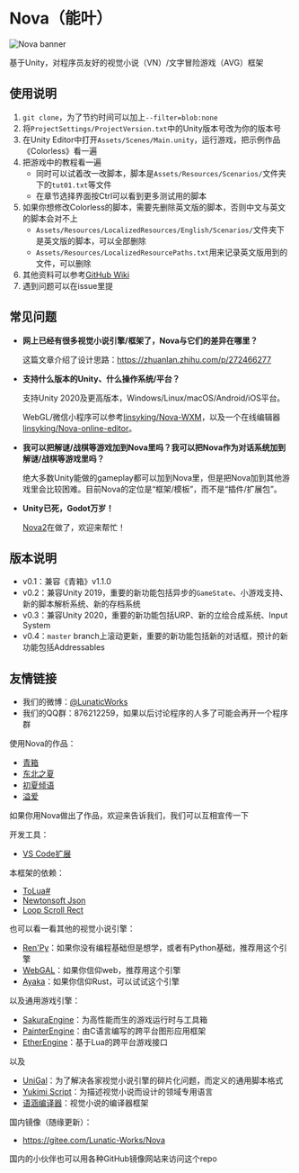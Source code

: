 # Nova（能叶）

![Nova banner](https://github.com/Lunatic-Works/Nova/wiki/img/nova_banner.png)

基于Unity，对程序员友好的视觉小说（VN）/文字冒险游戏（AVG）框架

## 使用说明

1. `git clone`，为了节约时间可以加上`--filter=blob:none`
2. 将`ProjectSettings/ProjectVersion.txt`中的Unity版本号改为你的版本号
3. 在Unity Editor中打开`Assets/Scenes/Main.unity`，运行游戏，把示例作品《Colorless》看一遍
4. 把游戏中的教程看一遍
    * 同时可以试着改一改脚本，脚本是`Assets/Resources/Scenarios/`文件夹下的`tut01.txt`等文件
    * 在章节选择界面按Ctrl可以看到更多测试用的脚本
5. 如果你想修改Colorless的脚本，需要先删除英文版的脚本，否则中文与英文的脚本会对不上
    * `Assets/Resources/LocalizedResources/English/Scenarios/`文件夹下是英文版的脚本，可以全部删除
    * `Assets/Resources/LocalizedResourcePaths.txt`用来记录英文版用到的文件，可以删除
6. 其他资料可以参考[GitHub Wiki](https://github.com/Lunatic-Works/Nova/wiki/)
7. 遇到问题可以在issue里提

## 常见问题

* **网上已经有很多视觉小说引擎/框架了，Nova与它们的差异在哪里？**

    这篇文章介绍了设计思路：https://zhuanlan.zhihu.com/p/272466277

* **支持什么版本的Unity、什么操作系统/平台？**

    支持Unity 2020及更高版本，Windows/Linux/macOS/Android/iOS平台。

    WebGL/微信小程序可以参考[linsyking/Nova-WXM](https://github.com/linsyking/Nova-WXM)，以及一个在线编辑器[linsyking/Nova-online-editor](https://github.com/linsyking/Nova-online-editor)。

* **我可以把解谜/战棋等游戏加到Nova里吗？我可以把Nova作为对话系统加到解谜/战棋等游戏里吗？**

    绝大多数Unity能做的gameplay都可以加到Nova里，但是把Nova加到其他游戏里会比较困难。目前Nova的定位是“框架/模板”，而不是“插件/扩展包”。

* **Unity已死，Godot万岁！**

    [Nova2](https://github.com/Lunatic-Works/Nova2)在做了，欢迎来帮忙！

## 版本说明

* v0.1：兼容《青箱》v1.1.0
* v0.2：兼容Unity 2019，重要的新功能包括异步的`GameState`、小游戏支持、新的脚本解析系统、新的存档系统
* v0.3：兼容Unity 2020，重要的新功能包括URP、新的立绘合成系统、Input System
* v0.4：`master` branch上滚动更新，重要的新功能包括新的对话框，预计的新功能包括Addressables

## 友情链接

* 我们的微博：[@LunaticWorks](https://weibo.com/LunaticWorks)
* 我们的QQ群：876212259，如果以后讨论程序的人多了可能会再开一个程序群

使用Nova的作品：

* [青箱](https://store.steampowered.com/app/1131740)
* [东北之夏](https://store.steampowered.com/app/2121360)
* [初夏倾语](https://store.steampowered.com/app/2075410)
* [溢爱](https://store.steampowered.com/app/2663600)

如果你用Nova做出了作品，欢迎来告诉我们，我们可以互相宣传一下

开发工具：

* [VS Code扩展](https://github.com/Lunatic-Works/vscode-nova-script)

本框架的依赖：

* [ToLua#](https://github.com/topameng/tolua)
* [Newtonsoft Json](https://docs.unity3d.com/Packages/com.unity.nuget.newtonsoft-json@3.0/manual/index.html)
* [Loop Scroll Rect](https://github.com/qiankanglai/LoopScrollRect)

也可以看一看其他的视觉小说引擎：

* [Ren'Py](https://github.com/renpy/renpy)：如果你没有编程基础但是想学，或者有Python基础，推荐用这个引擎
* [WebGAL](https://github.com/MakinoharaShoko/WebGAL)：如果你信仰web，推荐用这个引擎
* [Ayaka](https://github.com/Uni-Gal/Ayaka)：如果你信仰Rust，可以试试这个引擎

以及通用游戏引擎：

* [SakuraEngine](https://github.com/SakuraEngine/SakuraEngine)：为高性能而生的游戏运行时与工具箱
* [PainterEngine](https://github.com/matrixcascade/PainterEngine)：由C语言编写的跨平台图形应用框架
* [EtherEngine](https://github.com/EtherProject/EtherEngine)：基于Lua的跨平台游戏接口

以及

* [UniGal](https://github.com/Uni-Gal/UniGal-Script)：为了解决各家视觉小说引擎的碎片化问题，而定义的通用脚本格式
* [Yukimi Script](https://github.com/Strrationalism/YukimiScript)：为描述视觉小说而设计的领域专用语言
* [语涵编译器](https://github.com/PrepPipe)：视觉小说的编译器框架

国内镜像（随缘更新）：

* https://gitee.com/Lunatic-Works/Nova

国内的小伙伴也可以用各种GitHub镜像网站来访问这个repo
